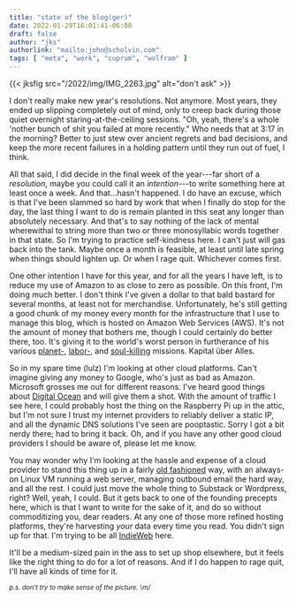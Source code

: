 ```yaml
---
title: "state of the blog(ger)"
date: 2022-01-29T16:01:41-06:00
draft: false
author: "jks"
authorlink: "mailto:john@scholvin.com"
tags: [ "meta", "work", "cuprum", "wolfram" ]
---
```


{{< jksfig src="/2022/img/IMG_2263.jpg" alt="don't ask" >}}

I don't really make new year's resolutions. Not anymore. Most years, they ended up slipping completely out of mind, only to creep back during those quiet overnight staring-at-the-ceiling sessions. "Oh, yeah, there's a whole 'nother bunch of shit you failed at more recently." Who needs that at 3:17 in the morning? Better to just stew over ancient regrets and bad decisions, and keep the more recent failures in a holding pattern until they run out of fuel, I think.

All that said, I did decide in the final week of the year---far short of a _resolution_, maybe you could call it an _intention_---to write something here at least once a week. And that...hasn't happened. I do have an excuse, which is that I've been slammed so hard by work that when I finally do stop for the day, the last thing I want to do is remain planted in this seat any longer than absolutely necessary. And that's to say nothing of the lack of mental wherewithal to string more than two or three monosyllabic words together in that state. So I'm trying to practice self-kindness here. I can't just will gas back into the tank. Maybe once a month is feasible, at least until late spring when things should lighten up. Or when I rage quit. Whichever comes first.

One other intention I have for this year, and for all the years I have left, is to reduce my use of Amazon to as close to zero as possible. On this front, I'm doing much better. I don't think I've given a dollar to that bald bastard for several months, at least not for merchandise. Unfortunately, he's still getting a good chunk of my money every month for the infrastructure that I use to manage this blog, which is hosted on Amazon Web Services (AWS). It's not the amount of money that bothers me, though I could certainly do better there, too. It's giving it to the world's worst person in furtherance of his various [planet-](https://fortune.com/2021/06/30/amazon-carbon-footprint-pollution-grew/), [labor-](https://www.theguardian.com/technology/2020/feb/05/amazon-workers-protest-unsafe-grueling-conditions-warehouse), and [soul-killing](https://www.theatlantic.com/technology/archive/2021/03/amazon-twitter-aggression/618477/) missions. Kapital über Alles. 

So in my spare time (lulz) I'm looking at other cloud platforms. Can't imagine giving any money to Google, who's just as bad as Amazon. Microsoft grosses me out for different reasons. I've heard good things about [Digital Ocean](https://digitalocean.com) and will give them a shot. With the amount of traffic I see here, I could probably host the thing on the Raspberry Pi up in the attic, but I'm not sure I trust my internet providers to reliably deliver a static IP, and all the dynamic DNS solutions I've seen are pooptastic. Sorry I got a bit nerdy there; had to bring it back. Oh, and if you have any other good cloud providers I should be aware of, please let me know.

You may wonder why I'm looking at the hassle and expense of a cloud provider to stand this thing up in a fairly [old fashioned](https://builtwith.com/scholvin.com) way, with an always-on Linux VM running a web server, managing outbound email the hard way, and all the rest. I could just move the whole thing to Substack or Wordpress, right? Well, yeah, I could. But it gets back to one of the founding precepts here, which is that I want to write for the sake of it, and do so without commoditizing you, dear readers. At any one of those more refined hosting platforms, they're harvesting _your_ data every time you read. You didn't sign up for that. I'm trying to be all [IndieWeb](https://indieweb.org/) here.

It'll be a medium-sized pain in the ass to set up shop elsewhere, but it feels like the right thing to do for a lot of reasons. And if I do happen to rage quit, I'll have all kinds of time for it.

<small><em>p.s. don't try to make sense of the picture. \m/</em></small>
